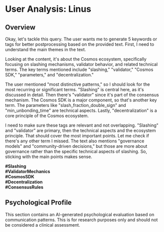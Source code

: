 # User Analysis: Linus

## Overview

<think>
Okay, let's tackle this query. The user wants me to generate 5 keywords or tags for better postprocessing based on the provided text. First, I need to understand the main themes in the text.

Looking at the content, it's about the Cosmos ecosystem, specifically focusing on slashing mechanisms, validator behavior, and related technical terms. The key terms mentioned include "slashing," "validator," "Cosmos SDK," "parameters," and "decentralization." 

The user mentioned "most distinctive patterns," so I should look for the most recurring or significant terms. "Slashing" is central here, as it's discussed in detail. Then there's "validator" since it's part of the consensus mechanism. The Cosmos SDK is a major component, so that's another key term. The parameters like "slash_fraction_double_sign" and "min_unbonding_time" are technical aspects. Lastly, "decentralization" is a core principle of the Cosmos ecosystem.

I need to make sure these tags are relevant and not overlapping. "Slashing" and "validator" are primary, then the technical aspects and the ecosystem principle. That should cover the most important points. Let me check if there's any other term I missed. The text also mentions "governance models" and "community-driven decisions," but those are more about governance rather than the specific technical aspects of slashing. So, sticking with the main points makes sense.
</think>

**#Slashing**  
**#ValidatorMechanics**  
**#CosmosSDK**  
**#Decentralization**  
**#ConsensusRules**

## Psychological Profile

This section contains an AI-generated psychological evaluation based on communication patterns. This is for research purposes only and should not be considered a clinical assessment.